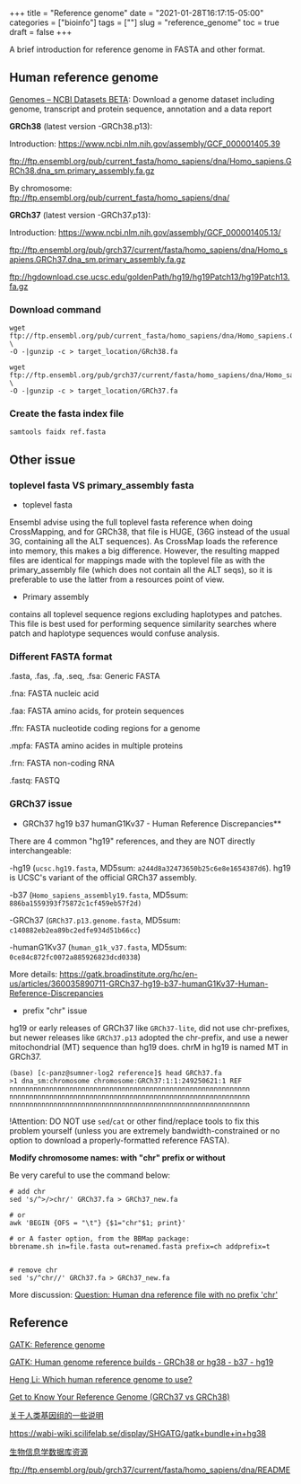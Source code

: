 +++
title = "Reference genome"
date = "2021-01-28T16:17:15-05:00"
categories = ["bioinfo"]
tags = [""]
slug = "reference_genome"
toc = true
draft = false
+++

A brief introduction for reference genome in FASTA and other format.

<!--more-->

## Human reference genome

[Genomes – NCBI Datasets BETA](https://www.ncbi.nlm.nih.gov/datasets/genomes/): Download a genome dataset including genome, transcript and protein sequence, annotation and a data report

**GRCh38** (latest version -GRCh38.p13): 

Introduction: https://www.ncbi.nlm.nih.gov/assembly/GCF_000001405.39

ftp://ftp.ensembl.org/pub/current_fasta/homo_sapiens/dna/Homo_sapiens.GRCh38.dna_sm.primary_assembly.fa.gz

By chromosome: ftp://ftp.ensembl.org/pub/current_fasta/homo_sapiens/dna/

**GRCh37** (latest version -GRCh37.p13):

Introduction: https://www.ncbi.nlm.nih.gov/assembly/GCF_000001405.13/

ftp://ftp.ensembl.org/pub/grch37/current/fasta/homo_sapiens/dna/Homo_sapiens.GRCh37.dna_sm.primary_assembly.fa.gz

ftp://hgdownload.cse.ucsc.edu/goldenPath/hg19/hg19Patch13/hg19Patch13.fa.gz 


### Download command
```
wget ftp://ftp.ensembl.org/pub/current_fasta/homo_sapiens/dna/Homo_sapiens.GRCh38.dna_sm.primary_assembly.fa.gz \
-O -|gunzip -c > target_location/GRch38.fa

wget ftp://ftp.ensembl.org/pub/grch37/current/fasta/homo_sapiens/dna/Homo_sapiens.GRCh37.dna.primary_assembly.fa.gz \
-O -|gunzip -c > target_location/GRCh37.fa
```

### Create the fasta index file
```
samtools faidx ref.fasta
```

## Other issue

### toplevel fasta VS primary_assembly fasta

- toplevel fasta

Ensembl advise using the full toplevel fasta reference when doing CrossMapping, and for GRCh38, that file is HUGE, (36G instead of the usual 3G, containing all the ALT sequences). As CrossMap loads the reference into memory, this makes a big difference. However, the resulting mapped files are identical for mappings made with the toplevel file as with the primary_assembly file (which does not contain all the ALT seqs), so it is preferable to use the latter from a resources point of view.

- Primary assembly

contains all toplevel sequence regions excluding haplotypes and patches. This file is best used for performing sequence similarity searches where patch and haplotype sequences would confuse analysis. 

### Different FASTA format

.fasta, .fas, .fa, .seq, .fsa: Generic FASTA

.fna: FASTA nucleic acid 

.faa: FASTA amino acids, for protein sequences

.ffn: FASTA nucleotide coding regions for a genome

.mpfa: FASTA amino acides in multiple proteins

.frn: FASTA non-coding RNA

.fastq: FASTQ

### GRCh37 issue

- GRCh37 hg19 b37 humanG1Kv37 - Human Reference Discrepancies**

There are 4 common "hg19" references, and they are NOT directly interchangeable:

-hg19 (`ucsc.hg19.fasta`, MD5sum: `a244d8a32473650b25c6e8e1654387d6`). hg19 is UCSC's variant of the official GRCh37 assembly.

-b37 (`Homo_sapiens_assembly19.fasta`, MD5sum: `886ba1559393f75872c1cf459eb57f2d)`

-GRCh37 (`GRCh37.p13.genome.fasta`, MD5sum: `c140882eb2ea89bc2edfe934d51b66cc`)

-humanG1Kv37 (`human_g1k_v37.fasta`, MD5sum: `0ce84c872fc0072a885926823dcd0338`)

More details: https://gatk.broadinstitute.org/hc/en-us/articles/360035890711-GRCh37-hg19-b37-humanG1Kv37-Human-Reference-Discrepancies

-  prefix "chr" issue

hg19 or early releases of GRCh37 like `GRCh37-lite`, did not use chr-prefixes, but newer releases like `GRCh37.p13` adopted the chr-prefix, and use a newer mitochondrial (MT) sequence than hg19 does. chrM in hg19 is named MT in GRCh37. 
```
(base) [c-panz@sumner-log2 reference]$ head GRCh37.fa
>1 dna_sm:chromosome chromosome:GRCh37:1:1:249250621:1 REF
nnnnnnnnnnnnnnnnnnnnnnnnnnnnnnnnnnnnnnnnnnnnnnnnnnnnnnnnnnnn
nnnnnnnnnnnnnnnnnnnnnnnnnnnnnnnnnnnnnnnnnnnnnnnnnnnnnnnnnnnn
nnnnnnnnnnnnnnnnnnnnnnnnnnnnnnnnnnnnnnnnnnnnnnnnnnnnnnnnnnnn
```
!Attention: DO NOT use `sed`/`cat` or other find/replace tools to fix this problem yourself (unless you are extremely bandwidth-constrained or no option to download a properly-formatted reference FASTA). 

**Modify chromosome names: with "chr" prefix or without**

Be very careful to use the command below: 
```
# add chr
sed 's/^>/>chr/' GRCh37.fa > GRCh37_new.fa

# or
awk 'BEGIN {OFS = "\t"} {$1="chr"$1; print}'

# or A faster option, from the BBMap package:
bbrename.sh in=file.fasta out=renamed.fasta prefix=ch addprefix=t


# remove chr
sed 's/^chr//' GRCh37.fa > GRCh37_new.fa
```

More discussion: [Question: Human dna reference file with no prefix 'chr'](https://www.biostars.org/p/119295/#119308)

## Reference

[GATK: Reference genome](https://gatk.broadinstitute.org/hc/en-us/articles/360035891071)

[GATK: Human genome reference builds - GRCh38 or hg38 - b37 - hg19](https://gatk.broadinstitute.org/hc/en-us/articles/360035890951-Human-genome-reference-builds-GRCh38-or-hg38-b37-hg19)

[Heng Li: Which human reference genome to use?](https://lh3.github.io/2017/11/13/which-human-reference-genome-to-use)

[Get to Know Your Reference Genome (GRCh37 vs GRCh38)](https://bitesizebio.com/38335/get-to-know-your-reference-genome-grch37-vs-grch38/)

[关于人类基因组的一些说明](https://wenlongshen.github.io/2020/03/26/Reference-Genome/)

https://wabi-wiki.scilifelab.se/display/SHGATG/gatk+bundle+in+hg38

[生物信息学数据库资源](https://github.com/jmzeng1314/bioinformatics123/blob/master/appendix/database.md)

ftp://ftp.ensembl.org/pub/grch37/current/fasta/homo_sapiens/dna/README

